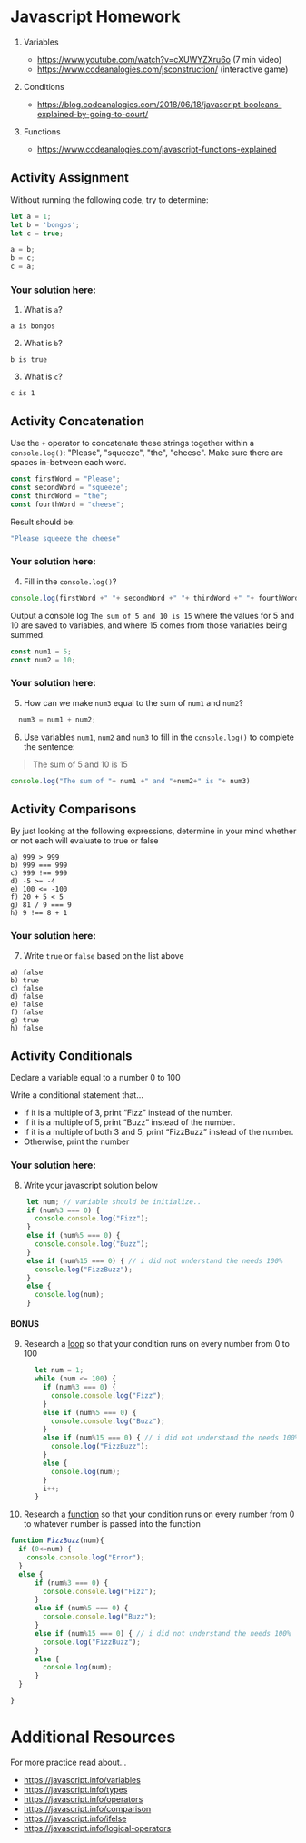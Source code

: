 # Javascript Homework

1.  Variables
    - https://www.youtube.com/watch?v=cXUWYZXru6o (7 min video)
    - https://www.codeanalogies.com/jsconstruction/ (interactive game)

2.  Conditions
    - https://blog.codeanalogies.com/2018/06/18/javascript-booleans-explained-by-going-to-court/

3.  Functions
    - https://www.codeanalogies.com/javascript-functions-explained

## Activity Assignment
Without running the following code, try to determine:

```js
let a = 1;
let b = 'bongos';
let c = true;

a = b;
b = c;
c = a;
```

### Your solution here:
1.  What is `a`?
```
a is bongos
```
2.  What is `b`?
```
b is true
```
3.  What is `c`?
```
c is 1
```

## Activity Concatenation
Use the `+` operator to concatenate these strings together within a `console.log()`: "Please", "squeeze", "the", "cheese". Make sure there are spaces in-between each word.

```js
const firstWord = "Please";
const secondWord = "squeeze";
const thirdWord = "the";
const fourthWord = "cheese";
```
Result should be:
```js
"Please squeeze the cheese"
```

### Your solution here:
4.  Fill in the `console.log()`?
```js
console.log(firstWord +" "+ secondWord +" "+ thirdWord +" "+ fourthWord)
```

Output a console log `The sum of 5 and 10 is 15` where the values for 5 and 10 are saved to variables, and where 15 comes from those variables being summed.
```js
const num1 = 5;
const num2 = 10;
```

### Your solution here:
5.  How can we make `num3` equal to the sum of `num1` and `num2`?
```js
  num3 = num1 + num2;
```
6.  Use variables `num1`, `num2` and `num3` to fill in the `console.log()` to complete the sentence:

>The sum of 5 and 10 is 15

```js
console.log("The sum of "+ num1 +" and "+num2+" is "+ num3)
```

## Activity Comparisons
By just looking at the following expressions, determine in your mind whether or not each will evaluate to true or false
```
a) 999 > 999
b) 999 === 999
c) 999 !== 999
d) -5 >= -4
e) 100 <= -100
f) 20 + 5 < 5
g) 81 / 9 === 9
h) 9 !== 8 + 1
```
### Your solution here:
7.  Write `true` or `false` based on the list above
```
a) false
b) true
c) false
d) false
e) false
f) false
g) true
h) false
```

## Activity Conditionals
Declare a variable equal to a number 0 to 100

Write a conditional statement that...
- If it is a multiple of 3, print “Fizz” instead of the number.
- If it is a multiple of 5, print “Buzz” instead of the number.
- If it is a multiple of both 3 and 5, print “FizzBuzz” instead of the number.
- Otherwise, print the number

### Your solution here:
8.  Write your javascript solution below
```js
    let num; // variable should be initialize..
    if (num%3 === 0) {
      console.console.log("Fizz");
    }
    else if (num%5 === 0) {
      console.console.log("Buzz");
    }
    else if (num%15 === 0) { // i did not understand the needs 100%
      console.log("FizzBuzz");
    }
    else {
      console.log(num);
    }
```

#### BONUS
9.  Research a [loop](https://javascript.info/while-for) so that your condition runs on every number from 0 to 100
```js
      let num = 1;
      while (num <= 100) {
        if (num%3 === 0) {
          console.console.log("Fizz");
        }
        else if (num%5 === 0) {
          console.console.log("Buzz");
        }
        else if (num%15 === 0) { // i did not understand the needs 100%
          console.log("FizzBuzz");
        }
        else {
          console.log(num);
        } 
        i++;
      }
```
10.  Research a [function](https://javascript.info/function-basics) so that your condition runs on every number from 0 to whatever number is passed into the function
```js
function FizzBuzz(num){
  if (0<=num) {
    console.console.log("Error");
  }
  else {
      if (num%3 === 0) {
        console.console.log("Fizz");
      }
      else if (num%5 === 0) {
        console.console.log("Buzz");
      }
      else if (num%15 === 0) { // i did not understand the needs 100%
        console.log("FizzBuzz");
      }
      else {
        console.log(num);
      }
  }

}
```

# Additional Resources
For more practice read about...
- https://javascript.info/variables
- https://javascript.info/types
- https://javascript.info/operators
- https://javascript.info/comparison
- https://javascript.info/ifelse
- https://javascript.info/logical-operators
